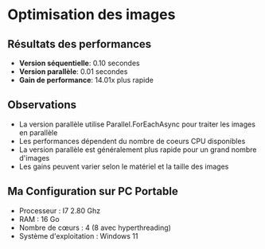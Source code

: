 # Optimisation des images

## Résultats des performances

- **Version séquentielle**: 0.10 secondes
- **Version parallèle**: 0.01 secondes
- **Gain de performance**: 14.01x plus rapide

## Observations

- La version parallèle utilise Parallel.ForEachAsync pour traiter les images en parallèle
- Les performances dépendent du nombre de coeurs CPU disponibles
- La version parallèle est généralement plus rapide pour un grand nombre d'images
- Les gains peuvent varier selon le matériel et la taille des images

## Ma Configuration sur PC Portable

- Processeur : I7 2.80 Ghz
- RAM : 16 Go
- Nombre de cœurs : 4 (8 avec hyperthreading)
- Système d'exploitation : Windows 11
